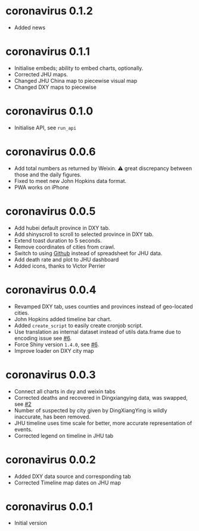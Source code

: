 # coronavirus 0.1.2

- Added news

# coronavirus 0.1.1

- Initialise embeds; ability to embed charts, optionally.
- Corrected JHU maps.
- Changed JHU China map to piecewise visual map
- Changed DXY maps to piecewise

# coronavirus 0.1.0

- Initialise API, see `run_api`

# coronavirus 0.0.6

- Add total numbers as returned by Weixin. :warning: great discrepancy between those and the daily figures.
- Fixed to meet new John Hopkins data format.
- PWA works on iPhone

# coronavirus 0.0.5

- Add hubei default province in DXY tab.
- Add shinyscroll to scroll to selected province in DXY tab.
- Extend toast duration to 5 seconds.
- Remove coordinates of cities from crawl.
- Switch to using [Github](https://github.com/CSSEGISandData/2019-nCoV) instead of spreadsheet for JHU data.
- Add death rate and plot to JHU dashboard
- Added icons, thanks to Victor Perrier

# coronavirus 0.0.4

- Revamped DXY tab, uses counties and provinces instead of geo-located cities.
- John Hopkins added timeline bar chart.
- Added `create_script` to easily create cronjob script.
- Use translation as internal dataset instead of utils data.frame due to encoding issue see [#6](https://github.com/JohnCoene/coronavirus/issues/6).
- Force Shiny version `1.4.0`, see [#6](https://github.com/JohnCoene/coronavirus/issues/6).
- Improve loader on DXY city map

# coronavirus 0.0.3

- Connect all charts in dxy and weixin tabs
- Corrected deaths and recovered in Dingxiangying data, was swapped, see [#2](https://github.com/JohnCoene/coronavirus/issues/2)
- Number of suspected by city given by DingXiangYing is wildly inaccurate, has been removed.
- JHU timeline uses time scale for better, more accurate representation of events.
- Corrected legend on timeline in JHU tab

# coronavirus 0.0.2

- Added DXY data source and corresponding tab
- Corrected Timeline map dates on JHU map

# coronavirus 0.0.1

* Initial version
